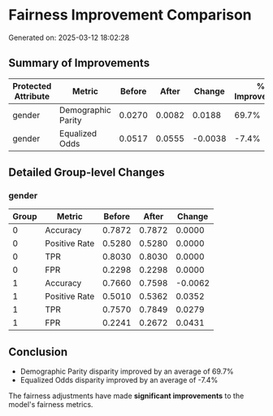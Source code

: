 # Fairness Improvement Comparison

Generated on: 2025-03-12 18:02:28

## Summary of Improvements

| Protected Attribute | Metric | Before | After | Change | % Improvement |
|---------------------|--------|--------|-------|--------|---------------|
| gender | Demographic Parity | 0.0270 | 0.0082 | 0.0188 | 69.7% |
| gender | Equalized Odds | 0.0517 | 0.0555 | -0.0038 | -7.4% |

## Detailed Group-level Changes

### gender

| Group | Metric | Before | After | Change |
|-------|--------|--------|-------|--------|
| 0 | Accuracy | 0.7872 | 0.7872 | 0.0000 |
| 0 | Positive Rate | 0.5280 | 0.5280 | 0.0000 |
| 0 | TPR | 0.8030 | 0.8030 | 0.0000 |
| 0 | FPR | 0.2298 | 0.2298 | 0.0000 |
| 1 | Accuracy | 0.7660 | 0.7598 | -0.0062 |
| 1 | Positive Rate | 0.5010 | 0.5362 | 0.0352 |
| 1 | TPR | 0.7570 | 0.7849 | 0.0279 |
| 1 | FPR | 0.2241 | 0.2672 | 0.0431 |

## Conclusion

- Demographic Parity disparity improved by an average of 69.7%
- Equalized Odds disparity improved by an average of -7.4%

The fairness adjustments have made **significant improvements** to the model's fairness metrics.
